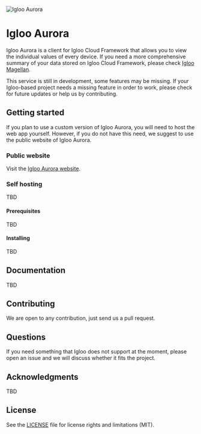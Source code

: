 ![Igloo Aurora](https://github.com/hellowitlab/iglooAurora/blob/master/iglooAurora.png?raw=true "Igloo Aurora")

# Igloo Aurora

Igloo Aurora is a client for Igloo Cloud Framework that allows you to view the individual values of every device. If you need a more comprehensive summary of your data stored on Igloo Cloud Framework, please check [Igloo Magellan](http:https://github.com/hellowitlab/iglooMagellan).

This service is still in development, some features may be missing. If your Igloo-based project needs a missing feature in order to work, please check for future updates or help us by contributing.

## Getting started

If you plan to use a custom version of Igloo Aurora, you will need to host the web app yourself. However, if you do not have this need, we suggest to use the public website of Igloo Aurora.

### Public website

Visit the [Igloo Aurora website](https://hellowitlab.github.io/iglooAurora/).

### Self hosting

TBD

#### Prerequisites

TBD

#### Installing

TBD

## Documentation

TBD

## Contributing

We are open to any contribution, just send us a pull request.

## Questions

If you need something that Igloo does not support at the moment, please open an issue and we will discuss whether it fits the project.

## Acknowledgments

TBD

## License

See the [LICENSE](https://github.com/hellowitlab/iglooAurora/blob/master/LICENSE) file for license rights and limitations (MIT).
